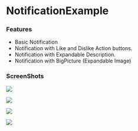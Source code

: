 # NotificationExample

### Features
- Basic Notification
- Notification with Like and Dislike Action buttons.
- Notification with Expandable Description.
- Notification with BigPicture (Expandable Image)

### ScreenShots 

![](https://github.com/FiratGURGUR/NotificationExample/blob/master/app/src/main/res/drawable/image1.jpg)

![](https://github.com/FiratGURGUR/NotificationExample/blob/master/app/src/main/res/drawable/image2.jpg)

![](https://github.com/FiratGURGUR/NotificationExample/blob/master/app/src/main/res/drawable/image3.jpg)

![](https://github.com/FiratGURGUR/NotificationExample/blob/master/app/src/main/res/drawable/image4.jpg)

